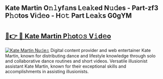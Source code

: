 ## Kate Martin O𝚗𝚕yf𝚊ns L𝚎a𝚔ed N𝚞𝚍es - Part-zf3 P𝚑𝚘tos Vi𝚍𝚎o - H𝚘𝚝 Part L𝚎a𝚔s G0gYM

# <h2><a href="http://kf9ci2.oniu.top/?m=Kate+Martin">🔗👉 🔴 Kate Martin P𝚑ot𝚘𝚜 V𝚒d𝚎o</a></h2>

[![Kate Martin Nu𝚍e𝚜](https://i.imgur.com/0qMVB7G.gif)](http://kf9ci2.oniu.top/?m=Kate+Martin)
Digital content provider and web entertainer Kate Martin, known for distributing dance and lifestyle knowledge through solo and collaborative dance routines and short videos. Versatile illusionist assistant Kate Martin, known for their exceptional skills and accomplishments in assisting illusionists.  
